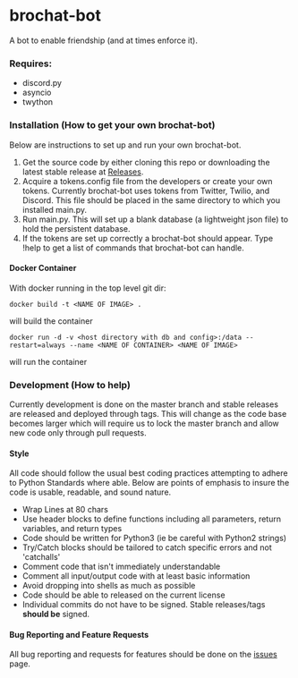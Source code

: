 # brochat-bot
A bot to enable friendship (and at times enforce it).

### Requires:
  - discord.py
  - asyncio
  - twython

### Installation (How to get your own brochat-bot)
Below are instructions to set up and run your own brochat-bot.

  1) Get the source code by either cloning this repo or downloading the 
  latest stable release at [Releases](../../releases/latest).
  2) Acquire a tokens.config file from the developers or create your own
   tokens. Currently brochat-bot uses tokens from Twitter, Twilio, and 
   Discord. This file should be placed in the same directory to which 
   you installed main.py.
  3) Run main.py. This will set up a blank database (a lightweight json 
   file) to hold the persistent database.
  4) If the tokens are set up correctly a brochat-bot should appear. 
  Type !help to get a list of commands that brochat-bot can handle.

#### Docker Container
With docker running in the top level git dir:
```
docker build -t <NAME OF IMAGE> .
```
will build the container
```
docker run -d -v <host directory with db and config>:/data --restart=always --name <NAME OF CONTAINER> <NAME OF IMAGE>
```
will run the container

### Development (How to help)
Currently development is done on the master branch and stable releases 
are released and deployed through tags. This will change as the code 
base becomes larger which will require us to lock the master branch and 
allow new code only through pull requests. 
#### Style
All code should follow the usual best coding practices attempting to 
adhere to Python Standards where able. Below are points of emphasis to 
insure the code is usable, readable, and sound nature.
  
  - Wrap Lines at 80 chars
  - Use header blocks to define functions including all parameters, 
  return variables, and return types
  - Code should be written for Python3 (ie be careful with Python2 
  strings)
  - Try/Catch blocks should be tailored to catch specific errors and 
  not 'catchalls'
  - Comment code that isn't immediately understandable
  - Comment all input/output code with at least basic information
  - Avoid dropping into shells as much as possible
  - Code should be able to released on the current license
  - Individual commits do not have to be signed. Stable releases/tags 
  **should be** signed.
#### Bug Reporting and Feature Requests
All bug reporting and requests for features should be done on the 
[issues](../../issues/) page.
